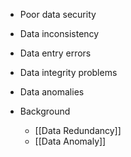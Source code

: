 - Poor data security
- Data inconsistency
- Data entry errors
- Data integrity problems
- Data anomalies

- Background
	- [[Data Redundancy]]
	- [[Data Anomaly]]